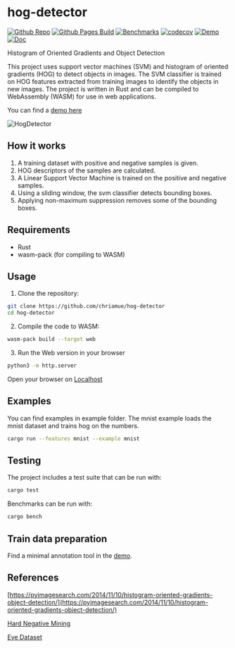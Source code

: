 # hog-detector

[![Github Repo](https://img.shields.io/badge/github-repo-green)](https://github.com/chriamue/hog-detector/)
[![Github Pages Build](https://github.com/chriamue/hog-detector/actions/workflows/gh-pages.yml/badge.svg)](https://chriamue.github.io/hog-detector/)
[![Benchmarks](https://github.com/chriamue/hog-detector/actions/workflows/bench.yml/badge.svg)](https://github.com/chriamue/hog-detector/actions/workflows/bench.yml)
[![codecov](https://codecov.io/gh/chriamue/hog-detector/branch/main/graph/badge.svg?token=RJ6T5D9DZT)](https://codecov.io/gh/chriamue/hog-detector)
[![Demo](https://img.shields.io/badge/Demo-online-green.svg)](https://chriamue.github.io/hog-detector/)
[![Doc](https://img.shields.io/badge/Docs-online-green.svg)](https://chriamue.github.io/hog-detector/hog_detector/)

Histogram of Oriented Gradients and Object Detection

This project uses support vector machines (SVM) and histogram of oriented gradients (HOG) to detect objects in images. The SVM classifier is trained on HOG features extracted from training images to identify the objects in new images. The project is written in Rust and can be compiled to WebAssembly (WASM) for use in web applications.

You can find a [demo here](https://chriamue.github.io/hog-detector)

![HogDetector](https://www.plantuml.com/plantuml/proxy?cache=no&src=https://raw.github.com/chriamue/hog-detector/master/docs/hog_detector.puml)

## How it works

1. A training dataset with positive and negative samples is given.
2. HOG descriptors of the samples are calculated.
3. A Linear Support Vector Machine is trained on the positive and negative samples.
4. Using a sliding window, the svm classifier detects bounding boxes.
5. Applying non-maximum suppression removes some of the bounding boxes.

## Requirements

* Rust
* wasm-pack (for compiling to WASM)

## Usage

1. Clone the repository:

```sh
git clone https://github.com/chriamue/hog-detector
cd hog-detector
```

2. Compile the code to WASM:

```sh
wasm-pack build --target web
```

3. Run the Web version in your browser

```sh
python3 -m http.server
```

Open your browser on [Localhost](http://localhost:8000)

## Examples

You can find examples in example folder.
The mnist example loads the mnist dataset and trains hog on the numbers.

```sh
cargo run --features mnist --example mnist
```

## Testing

The project includes a test suite that can be run with:

```sh
cargo test
```

Benchmarks can be run with:

```sh
cargo bench
```

## Train data preparation

Find a minimal annotation tool in the [demo](https://chriamue.github.io/hog-detector).

## References

[https://pyimagesearch.com/2014/11/10/histogram-oriented-gradients-object-detection/](https://pyimagesearch.com/2014/11/10/histogram-oriented-gradients-object-detection/)

[Hard Negative Mining](https://openaccess.thecvf.com/content_ECCV_2018/papers/SouYoung_Jin_Unsupervised_Hard-Negative_Mining_ECCV_2018_paper.pdf)

[Eye Dataset](https://github.com/tiruss/eye_detector/tree/master/eye_data)
